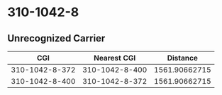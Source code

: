 # 310-1042-8
## Unrecognized Carrier


| CGI | Nearest CGI | Distance |
|-----|-------------|----------|
| 310-1042-8-372 | 310-1042-8-400 | 1561.90662715 |
| 310-1042-8-400 | 310-1042-8-372 | 1561.90662715 |
